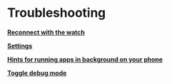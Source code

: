 # Troubleshooting

**[Reconnect with the watch](do://reconnect-connectiq)**

**[Settings](do://settings)**

**[Hints for running apps in background on your phone](do://doki)**

**[Toggle debug mode](do://toggle-debug-mode)**

